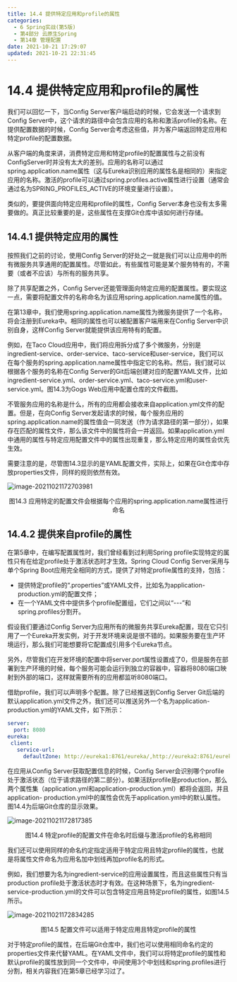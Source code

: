 ```yaml
---
title: 14.4 提供特定应用和profile的属性
categories: 
  - 6 Spring实战(第5版)
  - 第4部分 云原生Spring
  - 第14章 管理配置
date: 2021-10-21 17:29:07
updated: 2021-10-21 22:31:45
---
```

# 14.4 提供特定应用和profile的属性
我们可以回忆一下，当Config Server客户端启动的时候，它会发送一个请求到Config Server中，这个请求的路径中会包含应用的名称和激活profile的名称。在提供配置数据的时候，Config Server会考虑这些值，并为客户端返回特定应用和特定profile的配置数据。

从客户端的角度来讲，消费特定应用和特定profile的配置属性与之前没有ConfigServer时并没有太大的差别。应用的名称可以通过spring.application.name属性（这与Eureka识别应用的属性名是相同的）来指定应用的名称。激活的profile可以通过spring.profiles.active属性进行设置（通常会通过名为SPRING_PROFILES_ACTIVE的环境变量进行设置）。

类似的，要提供面向特定应用和profile的属性，Config Server本身也没有太多需要做的。真正比较重要的是，这些属性在支撑Git仓库中该如何进行存储。

## 14.4.1 提供特定应用的属性
按照我们之前的讨论，使用Config Server的好处之一就是我们可以让应用中的所有微服务共享通用的配置属性。尽管如此，有些属性可能是某个服务特有的，不需要（或者不应该）与所有的服务共享。

除了共享配置之外，Config Server还能管理面向特定应用的配置属性。要实现这一点，需要将配置文件的名称命名为该应用spring.application.name属性的值。

在第13章中，我们使用spring.application.name属性为微服务提供了一个名称，将会注册到Eureka中。相同的属性也可以被配置客户端用来在Config Server中识别自身，这样Config Server就能提供该应用特有的配置。

例如，在Taco Cloud应用中，我们将应用拆分成了多个微服务，分别是ingredient-service、order-service、taco-service和user-service，我们可以在每个服务的spring.application.name属性中指定它的名称。然后，我们就可以根据各个服务的名称在Config Server的Git后端创建对应的配置YAML文件，比如ingredient-service.yml、order-service.yml、taco-service.yml和user-service.yml。图14.3为Gogs Web应用中配置仓库的文件截图。

不管服务应用的名称是什么，所有的应用都会接收来自application.yml文件的配置。但是，在向Config Server发起请求的时候，每个服务应用的spring.application.name的属性值会一同发送（作为请求路径的第一部分），如果存在匹配的属性文件，那么该文件中的属性将会一并返回。如果application.yml中通用的属性与特定应用配置文件中的属性出现重复，那么特定应用的属性会优先生效。

需要注意的是，尽管图14.3显示的是YAML配置文件，实际上，如果在Git仓库中存放properties文件，同样的规则依然有效。

![image-20211021172703981](https://gitee.com/XiaoLan223/images/raw/master/Blog/Sum/20211021172704.png)

<center>图14.3 应用特定的配置文件会根据每个应用的spring.application.name属性进行命名</center>

## 14.4.2 提供来自profile的属性
在第5章中，在编写配置属性时，我们曾经看到过利用Spring profile实现特定的属性只有在给定profile处于激活状态时才生效。Spring Cloud Config Server采用与单个Spring Boot应用完全相同的方式，提供了对特定profile属性的支持，包括：
- 提供特定profile的“.properties”或YAML文件，比如名为application-production.yml的配置文件；
- 在一个YAML文件中提供多个profile配置组，它们之间以“---”和spring.profiles分割开。

假设我们要通过Config Server为应用所有的微服务共享Eureka配置，现在它只引用了一个Eureka开发实例，对于开发环境来说是很不错的。如果服务要在生产环境运行，那么我们可能想要将它配置成引用多个Eureka节点。

另外，尽管我们在开发环境的配置中将server.port属性设置成了0，但是服务在部署到生产环境的时候，每个服务可能会运行到独立的容器中，容器将8080端口映射到外部的端口，这样就需要所有的应用都监听8080端口。

借助profile，我们可以声明多个配置。除了已经推送到Config Server Git后端的默认application.yml文件之外，我们还可以推送另外一个名为application-production.yml的YAML文件，如下所示：

```yml
server:
  port: 8080
eureka:
 client:
   service-url:
     defaultZone: http://eureka1:8761/eureka/,http://eureka2:8761/eureka/
```

在应用从Config Server获取配置信息的时候，Config Server会识别哪个profile处于激活状态（位于请求路径的第二部分）。如果活跃profile是production，那么两个属性集（application.yml和application-production.yml）都将会返回，并且application- production.yml中的属性会优先于application.yml中的默认属性。图14.4为后端Git仓库的显示效果。

![image-20211021172817385](https://gitee.com/XiaoLan223/images/raw/master/Blog/Sum/20211021172817.png)

<center>图14.4 特定profile的配置文件在命名时后缀与激活profile的名称相同</center>

我们还可以使用同样的命名约定指定适用于特定应用且特定profile的属性，也就是将属性文件命名为应用名加中划线再加profile名的形式。

例如，我们想要为名为ingredient-service的应用设置属性，而且这些属性只有当production profile处于激活状态时才有效。在这种场景下，名为ingredient-service-production.yml的文件可以包含特定应用且特定profile的属性，如图14.5所示。

![image-20211021172834285](https://gitee.com/XiaoLan223/images/raw/master/Blog/Sum/20211021172834.png)

<center>图14.5 配置文件可以适用于特定应用且特定profile的属性</center>

对于特定profile的属性，在后端Git仓库中，我们也可以使用相同命名约定的properties文件来代替YAML。在YAML文件中，我们可以将特定profile的属性和默认profile的属性放到同一个文件中，中间使用3个中划线和spring.profiles进行分割，相关内容我们在第5章已经学习过了。

